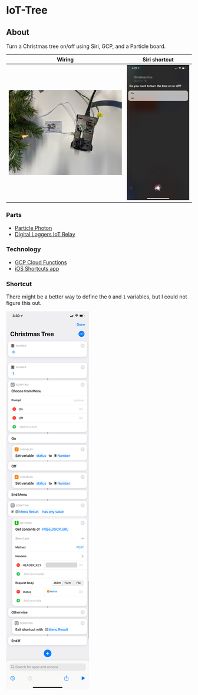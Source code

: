 # IoT-Tree
## About
Turn a Christmas tree on/off using Siri, GCP, and a Particle board.



Wiring                  |  Siri shortcut
:-------------------------:|:-------------------------:
![Board photo](img/board.jpg?raw=true "Board photo")  |  ![Siri photo](img/siri.jpeg?raw=true "Siri photo")

### Parts
- [Particle Photon][0]
- [Digital Loggers IoT Relay][1]

### Technology
- [GCP Cloud Functions][2]
- [iOS Shortcuts app][3]

### Shortcut
There might be a better way to define the `0` and `1` variables, but I could not figure this out.

![Shortcut photo](img/shortcut.png?raw=true "Shortcut photo")


[0]: https://www.adafruit.com/product/2722
[1]: https://www.adafruit.com/product/2935
[2]: https://cloud.google.com/functions/
[3]: https://support.apple.com/en-us/HT208309